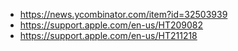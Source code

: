 * https://news.ycombinator.com/item?id=32503939
* https://support.apple.com/en-us/HT209082
* https://support.apple.com/en-us/HT211218
